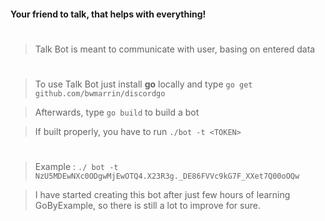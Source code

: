 #### Your friend to talk, that helps with everything!
# 

> Talk Bot is meant to communicate with user, basing on entered data

#

> To use Talk Bot just install **go** locally and type `go get github.com/bwmarrin/discordgo`

> Afterwards, type `go build` to build a bot

> If built properly, you have to run `./bot -t <TOKEN> ` 

#

> Example : `./ bot -t NzU5MDEwNXc0ODgwMjEwOTQ4.X23R3g._DE86FVVc9kG7F_XXet7Q00oOQw`

> I have started creating this bot after just few hours of learning GoByExample, so there  is still a lot to improve for sure.